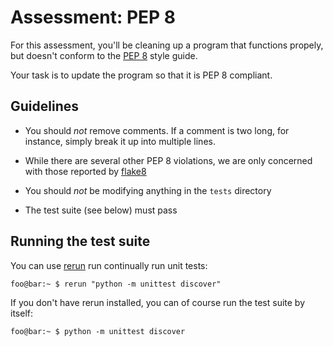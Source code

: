 # Assessment: PEP 8
For this assessment, you'll be cleaning up a program that functions propely,
but doesn't conform to the [PEP 8](https://www.python.org/dev/peps/pep-0008/)
style guide. 

Your task is to update the program so that it is PEP 8 compliant. 

## Guidelines

- You should *not* remove comments. If a comment is two long,  for instance,
  simply break it up into multiple lines.

- While there are several other PEP 8 violations, we are only concerned with
  those reported by [flake8](http://flake8.pycqa.org/en/latest/)

- You should *not* be modifying anything in the `tests` directory

- The test suite (see below) must pass

## Running the test suite
You can use [rerun](https://pypi.org/project/rerun/) run continually run unit
tests:

```console
foo@bar:~ $ rerun "python -m unittest discover"
```

If you don't have rerun installed, you can of course run the test suite by itself:
```console
foo@bar:~ $ python -m unittest discover
```